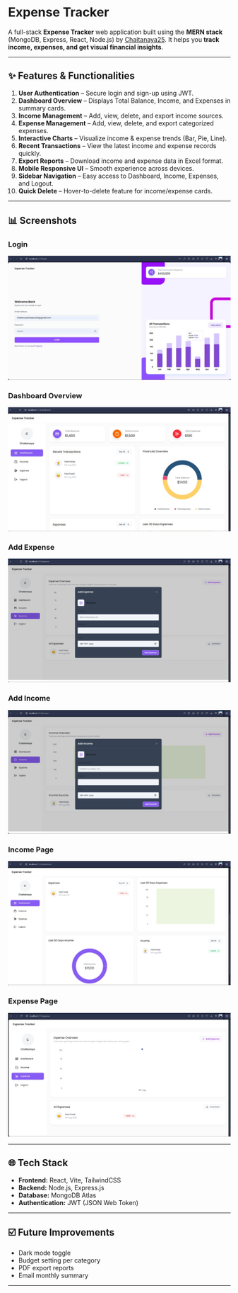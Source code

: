# Expense Tracker

A full-stack **Expense Tracker** web application built using the **MERN stack** (MongoDB, Express, React, Node.js) by [Chaitanaya25](https://github.com/Chaitanaya25). It helps you **track income, expenses, and get visual financial insights**.

---

## ✨ Features & Functionalities

1. **User Authentication** – Secure login and sign-up using JWT.
2. **Dashboard Overview** – Displays Total Balance, Income, and Expenses in summary cards.
3. **Income Management** – Add, view, delete, and export income sources.
4. **Expense Management** – Add, view, delete, and export categorized expenses.
5. **Interactive Charts** – Visualize income & expense trends (Bar, Pie, Line).
6. **Recent Transactions** – View the latest income and expense records quickly.
7. **Export Reports** – Download income and expense data in Excel format.
8. **Mobile Responsive UI** – Smooth experience across devices.
9. **Sidebar Navigation** – Easy access to Dashboard, Income, Expenses, and Logout.
10. **Quick Delete** – Hover-to-delete feature for income/expense cards.

---

## 📊 Screenshots

### Login

![Login](./screens/Login.jpg)

### Dashboard Overview

![Dashboard](./screens/DashBoard.jpg)

### Add Expense

![Add Expense](./screens/Add_Expense.jpg)

### Add Income

![Add Income](./screens/Add_Income.jpg)

### Income Page

![Income](./screens/Income.jpg)

### Expense Page

![Expense](./screens/Expense.jpg)

---

## 🌐 Tech Stack

* **Frontend:** React, Vite, TailwindCSS
* **Backend:** Node.js, Express.js
* **Database:** MongoDB Atlas
* **Authentication:** JWT (JSON Web Token)

---

## ☑️ Future Improvements

* Dark mode toggle
* Budget setting per category
* PDF export reports
* Email monthly summary

---



